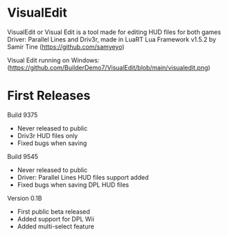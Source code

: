 # VisualEdit
VisualEdit or Visual Edit is a tool made for editing HUD files for both games Driver: Parallel Lines and Driv3r, 
made in LuaRT Lua Framework v1.5.2 by Samir Tine (https://github.com/samyeyo)

Visual Edit running on Windows:
(https://github.com/BuilderDemo7/VisualEdit/blob/main/visualedit.png)
# First Releases
 Build 9375
- Never released to public
- Driv3r HUD files only
- Fixed bugs when saving

 Build 9545

- Never released  to public
- Driver: Parallel Lines HUD files support added
- Fixed bugs when saving DPL HUD files

 Version 0.1B

- First public beta released
- Added support for DPL Wii
- Added multi-select feature
